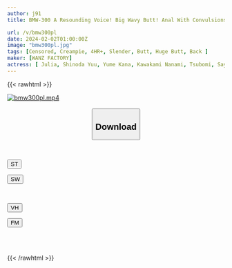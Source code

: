 ```yaml
---
author: j91
title: BMW-300 A Resounding Voice! Big Wavy Butt! Anal With Convulsions! Immediately After Cumming, The Pussy Thrusts And Pursues The Back Piston 81 Times In A Row

url: /v/bmw300pl
date: 2024-02-02T01:00:00Z
image: "bmw300pl.jpg"
tags: [Censored, Creampie, 4HR+, Slender, Butt, Huge Butt, Back	]
maker: [WANZ FACTORY]
actress: [ Julia, Shinoda Yuu, Yume Kana, Kawakami Nanami, Tsubomi, Sayama Ai, Mizukawa Sumire, Tsukino Runa, Neo Akari, Kanade Kanon, Koume Ena, Matsumoto Ichika, Amakawa Sora, Tsujii Honoka ,Kanon Urara, Toujou Natsu, Minami Nosora, Satsuki Ena, Saitou Marina, Ranka, Asada Himari, Takayama Suzu, Kagari Mai, Kudou Rara, Arai Rima, Anna, Honda Noeru, Yokomiya Nanami, Yuki Rino, Hanamori Mirai, Horisawa Mayu, Minami Momo, Kuramoto Sumire, Sano Natsu, Ohana Non, Honoka Airi, Okui Kaede ,Hoshimiya Yunon, Kisaki Nana, Suehiro Jun, Futaba Kurumi, Ayase Kokoro, Kuroki Aimu, Kizuki Riri, Hiiragi Yuuki, Sasahara Mami, Kinoshita Himari ]
---
```



{{< rawhtml >}}

<div class="video" data-videoid="Oqd8LkAJjzIZROM">
    <a href="javascript:;">
        <img src="/v/bmw300pl/bmw300pl.jpg" width="WIDTH" height="HEIGHT" alt="bmw300pl.mp4" loading="lazy">
    </a>
</div>

<script type="text/javascript" src="https://j91.asia/asset/on-demand-st.js"></script>

<br>
  <link rel="stylesheet" href="https://j91.asia/asset/bs5.css">
  
  <center>
  <button class="btn btn-primary" type="button" data-bs-toggle="collapse" data-bs-target=".multi-collapse" aria-expanded="false" aria-controls="multiCollapseExample1 multiCollapseExample2"><h2>Download</h2></button></center>
</p>
<div class="row">
  <div class="col">
    <div class="collapse multi-collapse" id="multiCollapseExample1">
      <div class="card card-body">
	      	      <br>
<div class="buttons">  
<p><a href="https://streamtape.to/v/Oqd8LkAJjzIZROM" target="_blank"><button class="btn-hover color-3"><i class="fa fa-download"></i> ST</button></a></p>
<p><a href="https://flaswish.com/a759iqlnf4jh" target="_blank"><button class="btn-hover color-2"><i class="fa fa-download"></i> SW</button></a></p></div>
    </div>
  </div>
</div>
  <div class="col">
    <div class="collapse multi-collapse" id="multiCollapseExample2">
      <div class="card card-body">
	      <br>
<div class="buttons">
<p><a href="javascript:;" target="_blank"><button class="btn-hover color-9"><i class="fa fa-download"></i> VH</button></a></p>
<p><a href="javascript:;" target="_blank"><button class="btn-hover color-8"><i class="fa fa-download"></i> FM</button></a></p></div>
<br><br>
      </div>
    </div>
  </div>
</div>

{{< /rawhtml >}}